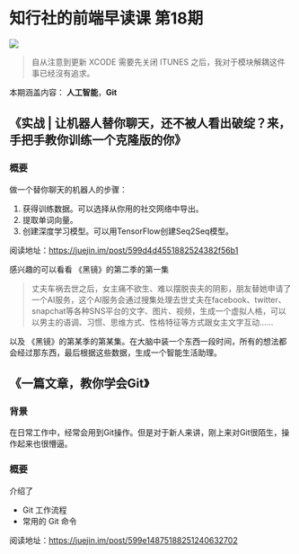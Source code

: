 # 知行社的前端早读课 第18期
![](http://upload-images.jianshu.io/upload_images/7219342-7d1ef7aee03a6557.jpg?imageMogr2/auto-orient/strip%7CimageView2/2/w/1240)
> 自从注意到更新 XCODE 需要先关闭 ITUNES 之后，我对于模块解耦这件事已经沒有追求。

本期涵盖内容： **人工智能**，**Git**

## 《实战 | 让机器人替你聊天，还不被人看出破绽？来，手把手教你训练一个克隆版的你》
### 概要
做一个替你聊天的机器人的步骤：
1. 获得训练数据。可以选择从你用的社交网络中导出。
1. 提取单词向量。
1. 创建深度学习模型。可以用TensorFlow创建Seq2Seq模型。

阅读地址：https://juejin.im/post/599d4d4551882524382f56b1

感兴趣的可以看看 《黑镜》的第二季的第一集
> 丈夫车祸去世之后，女主痛不欲生、难以摆脱丧夫的阴影，朋友替她申请了一个AI服务，这个AI服务会通过搜集处理去世丈夫在facebook、twitter、snapchat等各种SNS平台的文字、图片、视频，生成一个虚拟人格，可以以男主的语调、习惯、思维方式、性格特征等方式跟女主文字互动……

以及 《黑镜》的第某季的第某集。在大脑中装一个东西一段时间，所有的想法都会经过那东西，最后根据这些数据，生成一个智能生活助理。


## 《一篇文章，教你学会Git》
### 背景
在日常工作中，经常会用到Git操作。但是对于新人来讲，刚上来对Git很陌生，操作起来也很懵逼。

### 概要
介绍了
* Git 工作流程
* 常用的 Git 命令

阅读地址：https://juejin.im/post/599e14875188251240632702

